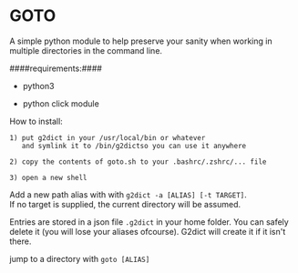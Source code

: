 GOTO
====

A simple python module to help preserve your sanity when working in multiple directories in the command line.

####requirements:#### 

- python3 

- python click module 





How to install:
```
1) put g2dict in your /usr/local/bin or whatever 
   and symlink it to /bin/g2dictso you can use it anywhere

2) copy the contents of goto.sh to your .bashrc/.zshrc/... file 

3) open a new shell 
```   


Add a new path alias with with `g2dict -a [ALIAS] [-t TARGET]`.  
If no target is supplied, the current directory will be
assumed. 

Entries are stored in a json file `.g2dict` in your home folder. You can safely delete it (you will lose your
aliases ofcourse). G2dict will create it if it isn't there.  

jump to a directory with `goto [ALIAS]`

